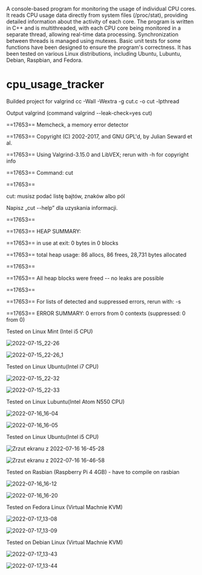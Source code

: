 A console-based program for monitoring the usage of individual CPU cores. It reads CPU usage data directly from system files (/proc/stat), providing detailed information about the activity of each core. The program is written in C++ and is multithreaded, with each CPU core being monitored in a separate thread, allowing real-time data processing. Synchronization between threads is managed using mutexes. Basic unit tests for some functions have been designed to ensure the program's correctness. It has been tested on various Linux distributions, including Ubuntu, Lubuntu, Debian, Raspbian, and Fedora.

# cpu_usage_tracker

Builded project for valgrind 
cc -Wall -Wextra -g cut.c -o cut -lpthread

Output valgrind (command valgrind --leak-check=yes cut)

==17653== Memcheck, a memory error detector

==17653== Copyright (C) 2002-2017, and GNU GPL'd, by Julian Seward et al.

==17653== Using Valgrind-3.15.0 and LibVEX; rerun with -h for copyright info

==17653== Command: cut

==17653== 

cut: musisz podać listę bajtów, znaków albo pól

Napisz „cut --help” dla uzyskania informacji.

==17653== 

==17653== HEAP SUMMARY:

==17653==     in use at exit: 0 bytes in 0 blocks

==17653==   total heap usage: 86 allocs, 86 frees, 28,731 bytes allocated

==17653== 

==17653== All heap blocks were freed -- no leaks are possible

==17653== 

==17653== For lists of detected and suppressed errors, rerun with: -s

==17653== ERROR SUMMARY: 0 errors from 0 contexts (suppressed: 0 from 0)


Tested on Linux Mint (Intel i5 CPU)

![2022-07-15_22-26](https://user-images.githubusercontent.com/17749811/179307163-a688728d-44e8-4329-8d7e-3b67ee5e2558.png)

![2022-07-15_22-26_1](https://user-images.githubusercontent.com/17749811/179307253-bf3b8437-7446-43ec-a643-45cd54b1ae2b.png)

Tested on Linux Ubuntu(Intel i7 CPU)

![2022-07-15_22-32](https://user-images.githubusercontent.com/17749811/179307365-75195702-f065-4986-ac08-977c8666ba93.png)

![2022-07-15_22-33](https://user-images.githubusercontent.com/17749811/179307405-b3ff8575-b9fc-41e9-b042-23cc0b093cd9.png)

Tested on Linux Lubuntu(Intel Atom N550 CPU)

![2022-07-16_16-04](https://user-images.githubusercontent.com/17749811/179359930-5a901611-040d-4239-93f9-6d1480abef0e.png)

![2022-07-16_16-05](https://user-images.githubusercontent.com/17749811/179359940-41e42a4d-bf73-47b6-b1e3-04d0c8b43534.png)

Tested on Linux Ubuntu(Intel i5 CPU)

![Zrzut ekranu z 2022-07-16 16-45-28](https://user-images.githubusercontent.com/17749811/179360000-6120fe3f-21af-416a-a3b9-f07105767a06.png)

![Zrzut ekranu z 2022-07-16 16-46-58](https://user-images.githubusercontent.com/17749811/179360005-5c074e94-57a3-44e3-954d-90234cf05307.png)

Tested on Rasbian (Raspberry Pi 4 4GB) - have to compile on rasbian

![2022-07-16_16-12](https://user-images.githubusercontent.com/17749811/179360111-0121f732-fede-49f6-8f47-25a560da1df5.png)

![2022-07-16_16-20](https://user-images.githubusercontent.com/17749811/179360129-baaf30f6-71a9-447d-84fd-ad59c72e3b20.png)

Tested on Fedora Linux (Virtual Machnie KVM)

![2022-07-17_13-08](https://user-images.githubusercontent.com/17749811/179395639-a6f04e00-adba-4d95-954e-1c3ac9d72158.png)

![2022-07-17_13-09](https://user-images.githubusercontent.com/17749811/179395647-89db86f8-afe4-4d8c-8986-be84b6052b6e.png)

Tested on Debian Linux (Virtual Machnie KVM)

![2022-07-17_13-43](https://user-images.githubusercontent.com/17749811/179396609-db140c37-fe22-42ee-a830-607b36574ada.png)

![2022-07-17_13-44](https://user-images.githubusercontent.com/17749811/179396618-151d8958-6983-43a2-9595-308c6904d91f.png)













